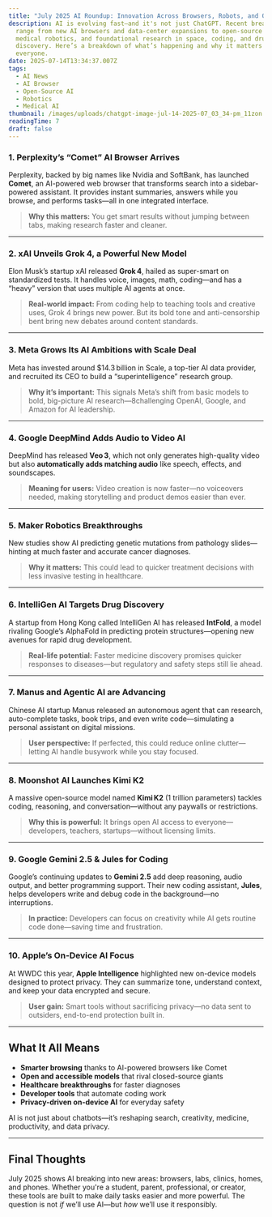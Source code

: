 ```yaml
---
title: "July 2025 AI Roundup: Innovation Across Browsers, Robots, and Open Models"
description: AI is evolving fast—and it's not just ChatGPT. Recent breakthroughs
  range from new AI browsers and data-center expansions to open-source models,
  medical robotics, and foundational research in space, coding, and drug
  discovery. Here’s a breakdown of what’s happening and why it matters to
  everyone.
date: 2025-07-14T13:34:37.007Z
tags:
  - AI News
  - AI Browser
  - Open-Source AI
  - Robotics
  - Medical AI
thumbnail: /images/uploads/chatgpt-image-jul-14-2025-07_03_34-pm_11zon.jpg
readingTime: 7
draft: false
---
```

<!--StartFragment-->

### **1. Perplexity’s “Comet” AI Browser Arrives**

Perplexity, backed by big names like Nvidia and SoftBank, has launched **Comet**, an AI-powered web browser that transforms search into a sidebar-powered assistant. It provides instant summaries, answers while you browse, and performs tasks—all in one integrated interface.

> **Why this matters:** You get smart results without jumping between tabs, making research faster and cleaner.

- - -

### **2. xAI Unveils Grok 4, a Powerful New Model**

Elon Musk’s startup xAI released **Grok 4**, hailed as super-smart on standardized tests. It handles voice, images, math, coding—and has a “heavy” version that uses multiple AI agents at once.

> **Real-world impact:** From coding help to teaching tools and creative uses, Grok 4 brings new power. But its bold tone and anti-censorship bent bring new debates around content standards.

- - -

### **3. Meta Grows Its AI Ambitions with Scale Deal**

Meta has invested around $14.3 billion in Scale, a top-tier AI data provider, and recruited its CEO to build a “superintelligence” research group.

> **Why it’s important:** This signals Meta’s shift from basic models to bold, big-picture AI research—8challenging OpenAI, Google, and Amazon for AI leadership.

- - -

### **4. Google DeepMind Adds Audio to Video AI**

DeepMind has released **Veo 3**, which not only generates high-quality video but also **automatically adds matching audio** like speech, effects, and soundscapes.

> **Meaning for users:** Video creation is now faster—no voiceovers needed, making storytelling and product demos easier than ever.

- - -

### **5. Maker Robotics Breakthroughs**

New studies show AI predicting genetic mutations from pathology slides—hinting at much faster and accurate cancer diagnoses.

> **Why it matters:** This could lead to quicker treatment decisions with less invasive testing in healthcare.

- - -

### **6. IntelliGen AI Targets Drug Discovery**

A startup from Hong Kong called IntelliGen AI has released **IntFold**, a model rivaling Google’s AlphaFold in predicting protein structures—opening new avenues for rapid drug development.

> **Real-life potential:** Faster medicine discovery promises quicker responses to diseases—but regulatory and safety steps still lie ahead.

- - -

### **7. Manus and Agentic AI are Advancing**

Chinese AI startup Manus released an autonomous agent that can research, auto-complete tasks, book trips, and even write code—simulating a personal assistant on digital missions.

> **User perspective:** If perfected, this could reduce online clutter—letting AI handle busywork while you stay focused.

- - -

### **8. Moonshot AI Launches Kimi K2**

A massive open-source model named **Kimi K2** (1 trillion parameters) tackles coding, reasoning, and conversation—without any paywalls or restrictions.

> **Why this is powerful:** It brings open AI access to everyone—developers, teachers, startups—without licensing limits.

- - -

### **9. Google Gemini 2.5 & Jules for Coding**

Google’s continuing updates to **Gemini 2.5** add deep reasoning, audio output, and better programming support. Their new coding assistant, **Jules**, helps developers write and debug code in the background—no interruptions.

> **In practice:** Developers can focus on creativity while AI gets routine code done—saving time and frustration.

- - -

### **10. Apple’s On-Device AI Focus**

At WWDC this year, **Apple Intelligence** highlighted new on-device models designed to protect privacy. They can summarize tone, understand context, and keep your data encrypted and secure.

> **User gain:** Smart tools without sacrificing privacy—no data sent to outsiders, end-to-end protection built in.

- - -

## **What It All Means**

* **Smarter browsing** thanks to AI-powered browsers like Comet
* **Open and accessible models** that rival closed-source giants
* **Healthcare breakthroughs** for faster diagnoses
* **Developer tools** that automate coding work
* **Privacy-driven on-device AI** for everyday safety

AI is not just about chatbots—it’s reshaping search, creativity, medicine, productivity, and data privacy.

- - -

## **Final Thoughts**

July 2025 shows AI breaking into new areas: browsers, labs, clinics, homes, and phones. Whether you're a student, parent, professional, or creator, these tools are built to make daily tasks easier and more powerful. The question is not *if* we’ll use AI—but *how* we’ll use it responsibly.

<!--EndFragment-->